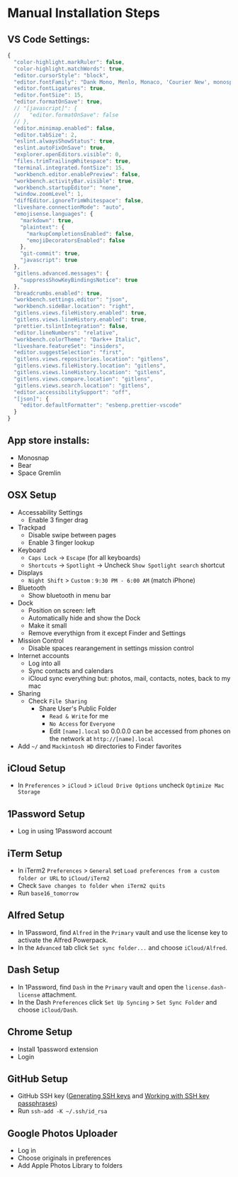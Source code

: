 # Manual Installation Steps

## VS Code Settings:

```js
{
  "color-highlight.markRuler": false,
  "color-highlight.matchWords": true,
  "editor.cursorStyle": "block",
  "editor.fontFamily": "Dank Mono, Menlo, Monaco, 'Courier New', monospace",
  "editor.fontLigatures": true,
  "editor.fontSize": 15,
  "editor.formatOnSave": true,
  // "[javascript]": {
  //   "editor.formatOnSave": false
  // },
  "editor.minimap.enabled": false,
  "editor.tabSize": 2,
  "eslint.alwaysShowStatus": true,
  "eslint.autoFixOnSave": true,
  "explorer.openEditors.visible": 0,
  "files.trimTrailingWhitespace": true,
  "terminal.integrated.fontSize": 15,
  "workbench.editor.enablePreview": false,
  "workbench.activityBar.visible": true,
  "workbench.startupEditor": "none",
  "window.zoomLevel": 1,
  "diffEditor.ignoreTrimWhitespace": false,
  "liveshare.connectionMode": "auto",
  "emojisense.languages": {
    "markdown": true,
    "plaintext": {
      "markupCompletionsEnabled": false,
      "emojiDecoratorsEnabled": false
    },
    "git-commit": true,
    "javascript": true
  },
  "gitlens.advanced.messages": {
    "suppressShowKeyBindingsNotice": true
  },
  "breadcrumbs.enabled": true,
  "workbench.settings.editor": "json",
  "workbench.sideBar.location": "right",
  "gitlens.views.fileHistory.enabled": true,
  "gitlens.views.lineHistory.enabled": true,
  "prettier.tslintIntegration": false,
  "editor.lineNumbers": "relative",
  "workbench.colorTheme": "Dark++ Italic",
  "liveshare.featureSet": "insiders",
  "editor.suggestSelection": "first",
  "gitlens.views.repositories.location": "gitlens",
  "gitlens.views.fileHistory.location": "gitlens",
  "gitlens.views.lineHistory.location": "gitlens",
  "gitlens.views.compare.location": "gitlens",
  "gitlens.views.search.location": "gitlens",
  "editor.accessibilitySupport": "off",
  "[json]": {
    "editor.defaultFormatter": "esbenp.prettier-vscode"
  }
}
```

## App store installs:

- Monosnap
- Bear
- Space Gremlin

## OSX Setup

- Accessability Settings
  - Enable 3 finger drag
- Trackpad
  - Disable swipe between pages
  - Enable 3 finger lookup
- Keyboard
  - `Caps Lock` -> `Escape` (for all keyboards)
  - `Shortcuts` -> `Spotlight` -> Uncheck `Show Spotlight search` shortcut
- Displays
  - `Night Shift` > `Custom` : `9:30 PM - 6:00 AM` (match iPhone)
- Bluetooth
  - Show bluetooth in menu bar
- Dock
  - Position on screen: left
  - Automatically hide and show the Dock
  - Make it small
  - Remove everythign from it except Finder and Settings
- Mission Control
  - Disable spaces rearangement in settings mission control
- Internet accounts
  - Log into all
  - Sync contacts and calendars
  - iCloud sync everything but: photos, mail, contacts, notes, back to my mac
- Sharing
  - Check `File Sharing`
    - Share User's Public Folder
      - `Read & Write` for me
      - `No Access` for `Everyone`
      - Edit `[name].local` so 0.0.0.0 can be accessed from phones on the network at `http://[name].local`
- Add `~/` and `Mackintosh HD` directories to Finder favorites

## iCloud Setup

- In `Preferences` > `iCloud` > `iCloud Drive Options` uncheck `Optimize Mac Storage`

## 1Password Setup

- Log in using 1Password account

## iTerm Setup

- In iTerm2 `Preferences` > `General` set `Load preferences from a custom folder or URL` to `iCloud/iTerm2`
- Check `Save changes to folder when iTerm2 quits`
- Run `base16_tomorrow`

## Alfred Setup

- In 1Password, find `Alfred` in the `Primary` vault and use the license key to activate the Alfred Powerpack.
- In the `Advanced` tab click `Set sync folder...` and choose `iCloud/Alfred`.

## Dash Setup

- In 1Password, find `Dash` in the `Primary` vault and open the `license.dash-license` attachment.
- In the Dash `Preferences` click `Set Up Syncing` > `Set Sync Folder` and choose `iCloud/Dash`.

## Chrome Setup

- Install 1password extension
- Login

## GitHub Setup

- GitHub SSH key ([Generating SSH keys](https://help.github.com/articles/generating-ssh-keys/) and [Working with SSH key passphrases](https://help.github.com/articles/working-with-ssh-key-passphrases/))
- Run `ssh-add -K ~/.ssh/id_rsa`

## Google Photos Uploader

- Log in
- Choose originals in preferences
- Add Apple Photos Library to folders
